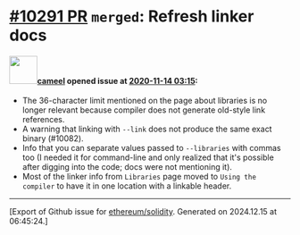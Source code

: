 # [\#10291 PR](https://github.com/ethereum/solidity/pull/10291) `merged`: Refresh linker docs

#### <img src="https://avatars.githubusercontent.com/u/137030?v=4" width="50">[cameel](https://github.com/cameel) opened issue at [2020-11-14 03:15](https://github.com/ethereum/solidity/pull/10291):

- The 36-character limit mentioned on the page about libraries is no longer relevant because compiler does not generate old-style link references.
- A warning that linking with `--link` does not produce the same exact binary (#10082).
- Info that you can separate values passed to `--libraries` with commas too (I needed it for command-line and only realized that it's possible after digging into the code; docs were not mentioning it).
- Most of the linker info from `Libraries` page moved to `Using the compiler` to have it in one location with a linkable header.




-------------------------------------------------------------------------------



[Export of Github issue for [ethereum/solidity](https://github.com/ethereum/solidity). Generated on 2024.12.15 at 06:45:24.]
